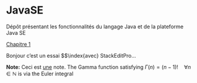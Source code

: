 # JavaSE
Dépôt présentant les fonctionnalités du langage Java et de la plateforme Java SE

[Chapitre 1](https://github.com/maelyo/JavaSE/tree/master/Projet_JavaSE_Chapitre1 "Projet Java Minimaliste avec Eclipse")

Bonjour c’est un essai $$\index{avec} StackEditPro...

**Note:** Ceci est [une](une,deux) note.
The Gamma function satisfying $\Gamma(n) = (n-1)!\quad\forall
n\in\mathbb N$ is via the Euler integral
<!--stackedit_data:
eyJkaXNjdXNzaW9ucyI6eyJQaWt2Q1FveE9ZaFVBZFloIjp7In
N0YXJ0IjoyMTYsImVuZCI6MjI3LCJ0ZXh0IjoibmpvdXIgY+KA
mWVzdCJ9fSwiY29tbWVudHMiOnsiaXVMTWdaVTNZUUFlaEVSVC
I6eyJkaXNjdXNzaW9uSWQiOiJQaWt2Q1FveE9ZaFVBZFloIiwi
c3ViIjoiZ2g6NDcxNDgxMTAiLCJ0ZXh0IjoidnZ2diIsImNyZW
F0ZWQiOjE2NzA4Mzk0NjM2MTZ9fSwiaGlzdG9yeSI6Wy00Njky
NzQ1NzYsLTE0MjU5MDc4NzYsMTE5ODMyNDA4OSwtMTMyMjY5Nj
gyMSwtMjAzMjU0MDUxNSwtNjQwMDA2NTc5LDQzMDUxNTAyNiwx
MDAxNTU1ODQ2LDYzMDU3MDYwM119
-->